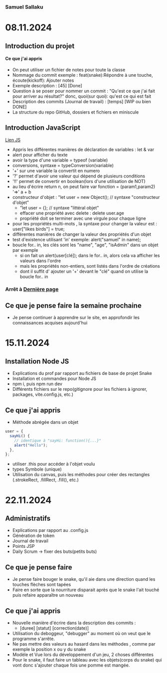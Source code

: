 ### Samuel Sallaku

# 08.11.2024

## Introduction du projet

#### Ce que j'ai appris

- On peut utiliser un fichier de notes pour toute la classe
- Nommage du commit exemple : feat(snake):Répondre à une touche, écoute(kickoff): Ajouter notes
- Exemple description : [45] [Done]
- Question à se poser pour nommer un commit : "Qu'est ce que j'ai fait pour arriver au résultat?" donc, quoi(sur quoi): qu'est ce qui est fait
- Description des commits (Journal de travail) : [temps] [WIP ou bien DONE]
- La structure du repo GitHub, dossiers et fichiers en miniscule

## Introduction JavaScript

[Lien JS](https://fr.javascript.info)

- Appris les différentes manières de déclaration de variables : let & var
- alert pour afficher du texte
- avoir la type d'une variable = typeof (variable)
- conversions, syntaxe = typeConversion(variable)
- '+' sur une variable la convertit en numero
- '?' permet d'avoir une valeur qui dépend de plusieurs conditions
- '!!' permet de convertir en boolean(lors d'une utilisation de NOT)
- au lieu d'écrire return n, on peut faire var fonction = (param1,param2) '=>' a + b
- constructeur d'objet : "let user = new Object(); // syntaxe "constructeur d'objet"
  - "let user = {}; // syntaxe "littéral objet"
  - effacer une propriété avec delete : delete user.age
  - propriété doit se terminer avec une virgule pour chaque ligne
- pour les propriétés multi-mots , la syntaxe pour changer la valeur est : user["likes birds"] = true;
- différentes manières de changer la valeur des propriétés d'un objet
- test d'existence utilisant 'in' exemple: alert("samuel" in name);
- boucle for.. in, les clés sont les "name", "age", "isAdmin" dans un objet par exemple
  - si on fait un alert(user[clé]); dans le for.. in, alors cela va afficher les valeurs dans l'ordre
  - mais les propriétés non-entiers, sont listés dans l'ordre de créations
  - dont il suffit d' ajouter un '+' devant le "clé" quand on utilise la boucle for.. in

### Arrêt à [Dernière page](https://fr.javascript.info/object-copy)

## Ce que je pense faire la semaine prochaine

- Je pense continuer à apprendre sur le site, en approfondir les connaissances acquises aujourd'hui

# 15.11.2024

## Installation Node JS

- Explications du prof par rapport au fichiers de base de projet Snake
- Installation et commandes pour Node JS
- npm i, puis npm run dev
- Différents fichiers sur le repo(gitignore pour les fichiers à ignorer, packages, vite.config.js, etc.)

## Ce que j'ai appris

- Méthode abrégée dans un objet

```javascript
user = {
  sayHi() {
    // identique à "sayHi: function(){...}"
    alert("Hello");
  },
};
```

- utiliser .this pour accéder à l'objet voulu
- types Symbole (unique)
- Utilisation du canvas, puis les méthodes pour créer des rectangles (.strokeRect, .fillRect, .fill(), etc.)

# 22.11.2024

## Administratifs

- Explications par rapport au .config.js
- Génération de token
- Journal de travail
- Points JSP
- Daily Scrum -> fixer des buts(petits buts)

## Ce que je pense faire

- Je pense faire bouger le snake, qu'il aie dans une direction quand les touches flèches sont tapées
- Faire en sorte que la nourriture disparait après que le snake l'ait touché puis refaire apparaître un nouveau

## Ce que j'ai appris

- Nouvelle manière d'écrire dans la description des commits :
  - [duree] [statut] [correction(date)]
- Utilisation du deboggeur, "debugger" au moment où on veut que le programme s'arrête.
- Ne pas mettre des valeurs au hasard dans les méthodes , comme par exemple la position x ou y du snake
- Modèle et Vue lors du développement d'un jeu, 2 choses différentes
- Pour le snake, il faut faire un tableau avec les objets(corps du snake) qui vont donc s'ajouter chaque fois une pomme est mangée.
